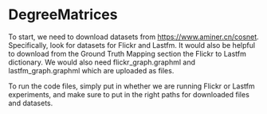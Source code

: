 # DegreeMatrices

To start, we need to download datasets from https://www.aminer.cn/cosnet. Specifically, look for datasets for Flickr and Lastfm. It would also be helpful to download from the Ground Truth Mapping section the Flickr to Lastfm dictionary. We would also need flickr_graph.graphml and lastfm_graph.graphml which are uploaded as files.

To run the code files, simply put in whether we are running Flickr or Lastfm experiments, and make sure to put in the right paths for downloaded files and datasets.
